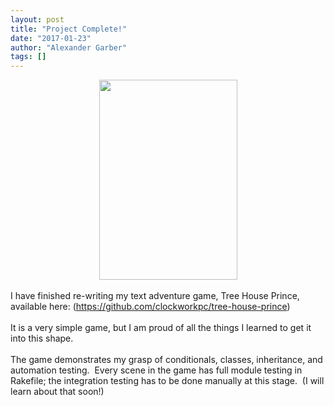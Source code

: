 ```yaml
---
layout: post
title: "Project Complete!"
date: "2017-01-23"
author: "Alexander Garber"
tags: []
---
```


<div dir="ltr" style="text-align: left;" trbidi="on">
          <div class="separator" style="clear: both; text-align: center;"><a href="https://3.bp.blogspot.com/-X0vZWRMSjPM/WIUbulE-ZDI/AAAAAAAAM40/3ONFlTtQWXU1ADPicuYl1d8iySi3MRIKgCPcB/s1600/Screenshot%2Bfrom%2B2017-01-23%2B07-52-39.png" imageanchor="1" style="margin-left: 1em; margin-right: 1em;"><img border="0" height="320" src="https://3.bp.blogspot.com/-X0vZWRMSjPM/WIUbulE-ZDI/AAAAAAAAM40/3ONFlTtQWXU1ADPicuYl1d8iySi3MRIKgCPcB/s320/Screenshot%2Bfrom%2B2017-01-23%2B07-52-39.png" width="221"></a></div>
<br>I have finished re-writing my text adventure game, Tree House Prince, available here: (<a href="https://github.com/clockworkpc/tree-house-prince">https://github.com/clockworkpc/tree-house-prince</a>)<br><br>It
          is a very simple game, but I am proud of all the things I learned to get it into this shape.<br><br>The game demonstrates my grasp of conditionals, classes, inheritance, and automation testing.  Every scene in the game has full
          module testing in Rakefile; the integration testing has to be done manually at this stage.  (I will learn about that soon!)
        </div>